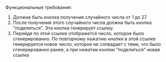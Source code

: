 Функциональные требования:
1. Должна быть кнопка получения случайного числа от 1 до 27.
1. После получения этого случайного числа должна быть кнопка "поделиться".
	Эта кнопка генерирует ссылку.
1. Перейдя по этой ссылке отображется число, которое было сгенерированно.
	По повторному нажатию кнопки в этой ссылке генерируется новое число, которое не сопвадает
	с теми, что было сгенерированно ранее, а при нажатии кнопки "поделиться" новая ссылка

